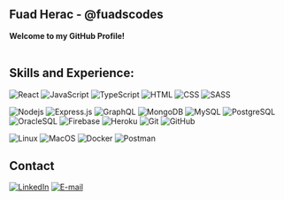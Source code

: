 


## Fuad Herac - @fuadscodes<br>
**Welcome to my GitHub Profile!**
<br><br>

## Skills and Experience:

![React](https://img.shields.io/badge/-React-black?style=flat-square&logo=react&color=0d1116)
![JavaScript](https://img.shields.io/badge/-JavaScript-black?style=flat-square&logo=javascript&color=0d1116)
![TypeScript](https://img.shields.io/badge/-TypeScript-black?style=flat-square&logo=typescript&color=0d1116)
![HTML](https://img.shields.io/badge/-HTML-black?style=flat-square&logo=html5&color=0d1116)
![CSS](https://img.shields.io/badge/-CSS-black?style=flat-square&logo=css3&logoColor=blue&color=0d1116)
![SASS](https://img.shields.io/badge/-SASS-black?style=flat-square&logo=sass&color=0d1116)

![Nodejs](https://img.shields.io/badge/-Nodejs-black?style=flat-square&logo=Node.js&color=0d1116)
![Express.js](https://img.shields.io/badge/-Express-black?style=flat-square&logo=express&color=0d1116)
![GraphQL](https://img.shields.io/badge/-GraphQL-black?style=flat-square&logo=graphql&color=0d1116)
![MongoDB](https://img.shields.io/badge/-MongoDB-black?style=flat-square&logo=mongodb&color=0d1116)
![MySQL](https://img.shields.io/badge/-MySQL-black?style=flat-square&logo=mysql&color=0d1116)
![PostgreSQL](https://img.shields.io/badge/-PostgreSQL-black?style=flat-square&logo=PostgreSQL&color=0d1116)
![OracleSQL](https://img.shields.io/badge/-OracleSQL-black?style=flat-square&logo=Oracle&color=0d1116)
![Firebase](https://img.shields.io/badge/-Firebase-black?style=flat-square&logo=Firebase&color=0d1116)
![Heroku](https://img.shields.io/badge/-Heroku-black?style=flat-square&logo=heroku&color=0d1116)
![Git](https://img.shields.io/badge/-Git-black?style=flat-square&logo=git&color=0d1116)
![GitHub](https://img.shields.io/badge/-GitHub-black?style=flat-square&logo=github&color=0d1116)

![Linux](https://img.shields.io/badge/-Linux-black?style=flat-square&logo=linux&color=0d1116)
![MacOS](https://img.shields.io/badge/-MacOS-black?style=flat-square&logo=macos&color=0d1116)
![Docker](https://img.shields.io/badge/-Docker-black?style=flat-square&logo=docker&color=0d1116)
![Postman](https://img.shields.io/badge/-Postman-black?style=flat-square&logo=postman&color=0d1116)

## Contact

[![LinkedIn](https://img.shields.io/badge/-LinkedIn-black?style=flat-square&logo=linkedin&color=0d1116&logoColor=0072b1)](https://www.linkedin.com/in/fuad-herac-a69311218/)
[![E-mail](https://img.shields.io/badge/-Mail-black?style=flat-square&logo=gmail&color=0d1116)](mailto:fuad.herac@gmail.com?subject=GitHub)
